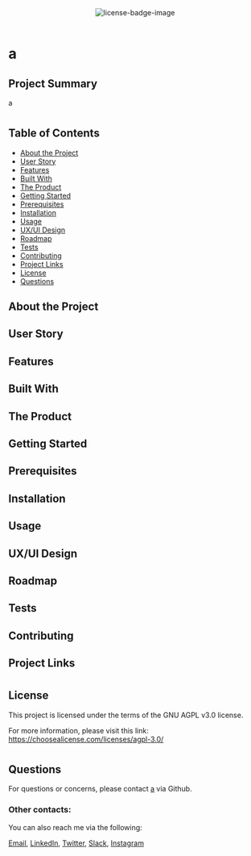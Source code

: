



<div align="center">
	<img src="https://img.shields.io/badge/license-GNU%20AGPL%20v3.0-red.svg" alt="license-badge-image">
</div>  
<br>


# a

## Project Summary

a
#

## Table of Contents

* [About the Project](#about-the-project)
* [User Story](#user-story)
* [Features](#features)
* [Built With](#built-with)
* [The Product](#the-product)
* [Getting Started](#getting-started)
* [Prerequisites](#prerequisites)
* [Installation](#installation)
* [Usage](#usage)
* [UX/UI Design](#ux/ui-design)
* [Roadmap](#roadmap)
* [Tests](#tests)
* [Contributing](#contributing)
* [Project Links](#project-links)
* [License](#license)
* [Questions](#questions)




## About the Project


## User Story


## Features


## Built With


## The Product


## Getting Started


## Prerequisites


## Installation


## Usage


## UX/UI Design


## Roadmap


## Tests


## Contributing


## Project Links







#
## License

This project is licensed under the terms of the GNU AGPL v3.0 license.

For more information, please visit this link: https://choosealicense.com/licenses/agpl-3.0/



#
## Questions

For questions or concerns, please contact [a](a) via Github.
###  Other contacts:

You can also reach me via the following:

[Email](a), [LinkedIn](a), [Twitter](a), [Slack](a), [Instagram](a)



